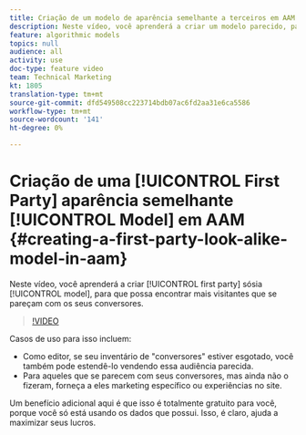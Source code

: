 ```yaml
---
title: Criação de um modelo de aparência semelhante a terceiros em AAM
description: Neste vídeo, você aprenderá a criar um modelo parecido, para que você possa encontrar mais visitantes que se pareçam com seus conversores.
feature: algorithmic models
topics: null
audience: all
activity: use
doc-type: feature video
team: Technical Marketing
kt: 1805
translation-type: tm+mt
source-git-commit: dfd549508cc223714bdb07ac6fd2aa31e6ca5586
workflow-type: tm+mt
source-wordcount: '141'
ht-degree: 0%

---
```



# Criação de uma [!UICONTROL First Party] aparência semelhante [!UICONTROL Model] em AAM {#creating-a-first-party-look-alike-model-in-aam}

Neste vídeo, você aprenderá a criar [!UICONTROL first party] sósia [!UICONTROL model], para que possa encontrar mais visitantes que se pareçam com os seus conversores.

>[!VIDEO](https://video.tv.adobe.com/v/23504/?quality=12)

Casos de uso para isso incluem:

* Como editor, se seu inventário de &quot;conversores&quot; estiver esgotado, você também pode estendê-lo vendendo essa audiência parecida.
* Para aqueles que se parecem com seus conversores, mas ainda não o fizeram, forneça a eles marketing específico ou experiências no site.

Um benefício adicional aqui é que isso é totalmente gratuito para você, porque você só está usando os dados que possui. Isso, é claro, ajuda a maximizar seus lucros.
